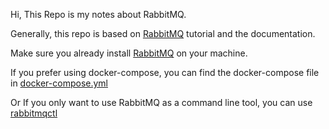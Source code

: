 Hi, This Repo is my notes about RabbitMQ.

Generally, this repo is based on [RabbitMQ](https://www.rabbitmq.com/tutorials) tutorial and the documentation.

Make sure you already install [RabbitMQ](https://www.rabbitmq.com/) on your machine.

If you prefer using docker-compose, you can find the docker-compose file in [docker-compose.yml](docker-compose.yml)

Or If you only want to use RabbitMQ as a command line tool, you can use [rabbitmqctl](https://www.rabbitmq.com/cli.html)